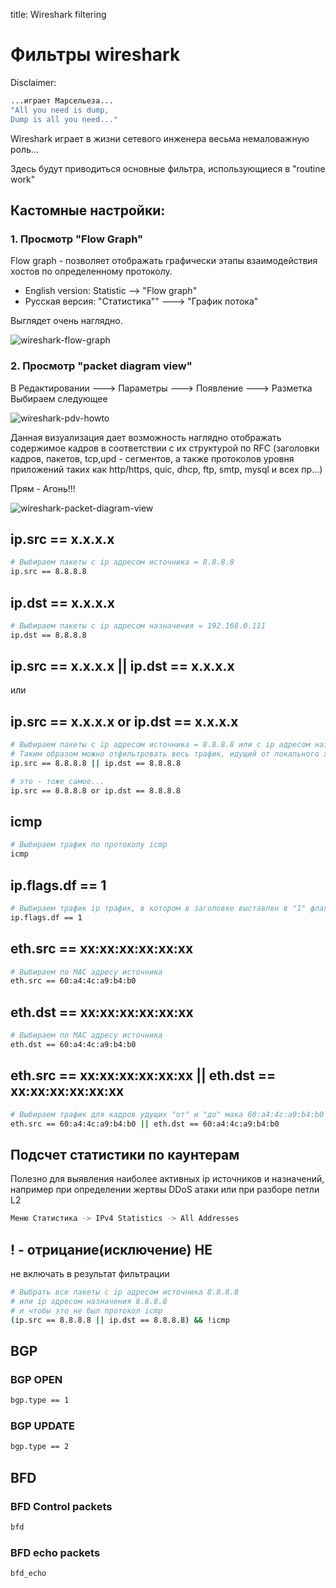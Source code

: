 title: Wireshark filtering

# Фильтры wireshark
Disclaimer:
```bash
...играет Марсельеза...
"All you need is dump, 
Dump is all you need..."
```

Wireshark играет в жизни сетевого инженера весьма немаловажную роль...

Здесь будут приводиться основные фильтра, использующиеся в "routine work"

## Кастомные настройки:

### 1. Просмотр "Flow Graph"
Flow graph - позволяет отображать графически этапы взаимодействия хостов по определенному протоколу.

- English version: Statistic --> "Flow graph"
- Русская версия: "Статистика"" ---> "График потока"

Выглядет очень наглядно.

![wireshark-flow-graph](../img/wireshark-flow-graph.jpg)

### 2. Просмотр "packet diagram view"

В Редактировании ---> Параметры ---> Появление ---> Разметка
Выбираем следующее 

![wireshark-pdv-howto](../img/wireshark-pdv-howto.jpg)

Данная визуализация дает возможность наглядно отображать содержимое кадров в соответствии с их структурой по RFC
(заголовки кадров, пакетов, tcp,upd - сегментов, а также протоколов уровня приложений таких как http/https, quic, dhcp, ftp, smtp, mysql и всех пр...)

Прям - Агонь!!!

![wireshark-packet-diagram-view](../img/wireshark-packet-diagram-view.jpg)


## ip.src == x.x.x.x
```bash
# Выбираем пакеты с ip адресом источника = 8.8.8.8
ip.src == 8.8.8.8
```

## ip.dst == x.x.x.x
```bash
# Выбираем пакеты с ip адресом назначения = 192.168.0.111
ip.dst == 8.8.8.8
```

## ip.src == x.x.x.x || ip.dst == x.x.x.x 
или 
## ip.src == x.x.x.x or ip.dst == x.x.x.x
```bash
# Выбираем пакеты с ip адресом источника = 8.8.8.8 или с ip адресом назначения = 8.8.8.8
# Таким образом можно отфильтровать весь трафик, идущий от локального хоста по узла 8.8.8.8
ip.src == 8.8.8.8 || ip.dst == 8.8.8.8

# это - тоже самое...
ip.src == 8.8.8.8 or ip.dst == 8.8.8.8
```

## icmp
```bash
# Выбираем трафик по протоколу icmp
icmp
```

## ip.flags.df == 1
```bash
# Выбираем трафик ip трафик, в котором в заголовке выставлен в "1" флаг Don't Fragment
ip.flags.df == 1
```

## eth.src == xx:xx:xx:xx:xx:xx
```bash
# Выбираем по MAC адресу источника
eth.src == 60:a4:4c:a9:b4:b0
```

## eth.dst == xx:xx:xx:xx:xx:xx
```bash
# Выбираем по MAC адресу источника
eth.dst == 60:a4:4c:a9:b4:b0
```

## eth.src == xx:xx:xx:xx:xx:xx || eth.dst == xx:xx:xx:xx:xx:xx
```bash
# Выбираем трафик для кадров удущих "от" и "до" мака 60:a4:4c:a9:b4:b0 
eth.src == 60:a4:4c:a9:b4:b0 || eth.dst == 60:a4:4c:a9:b4:b0 
```

## Подсчет статистики по каунтерам 
Полезно для выявления наиболее активных ip источников и назначений, 
например при определении жертвы DDoS атаки или при разборе петли L2
```bash
Меню Статистика -> IPv4 Statistics -> All Addresses
```

## ! - отрицание(исключение) НЕ
не включать в результат фильтрации
```bash
# Выбрать все пакеты с ip адресом источника 8.8.8.8 
# или ip адресом назначения 8.8.8.8 
# и чтобы это не был протокол icmp
(ip.src == 8.8.8.8 || ip.dst == 8.8.8.8) && !icmp
```


## BGP
### BGP OPEN 
```bash
bgp.type == 1 
```

### BGP UPDATE 
```bash 
bgp.type == 2
```

## BFD
###  BFD Control packets
```bash
bfd
```

###  BFD echo packets
```bash
bfd_echo
```

